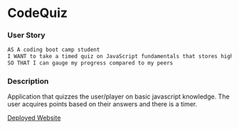 # CodeQuiz

### User Story
```md
AS A coding boot camp student
I WANT to take a timed quiz on JavaScript fundamentals that stores high scores
SO THAT I can gauge my progress compared to my peers
```
### Description

Application that quizzes the user/player on basic javascript knowledge. The user acquires points based on their answers and there is a timer.



[Deployed Website](https://jeffkorby.github.io/CodeQuiz/)
